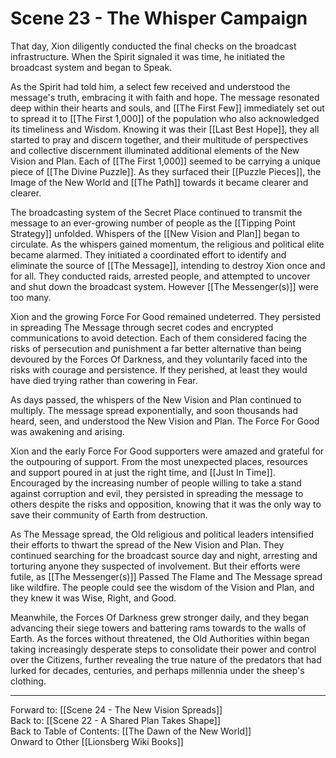 # Scene 23 - The Whisper Campaign

That day, Xion diligently conducted the final checks on the broadcast infrastructure. When the Spirit signaled it was time, he initiated the broadcast system and began to Speak. 

As the Spirit had told him, a select few received and understood the message's truth, embracing it with faith and hope. The message resonated deep within their hearts and souls, and [[The First Few]] immediately set out to spread it to [[The First 1,000]] of the population who also acknowledged its timeliness and Wisdom. Knowing it was their [[Last Best Hope]], they all started to pray and discern together, and their multitude of perspectives and collective discernment illuminated additional elements of the New Vision and Plan. Each of [[The First 1,000]] seemed to be carrying a unique piece of [[The Divine Puzzle]]. As they surfaced their [[Puzzle Pieces]], the Image of the New World and [[The Path]] towards it became clearer and clearer.  

The broadcasting system of the Secret Place continued to transmit the message to an ever-growing number of people as the [[Tipping Point Strategy]] unfolded. Whispers of the [[New Vision and Plan]] began to circulate. As the whispers gained momentum, the religious and political elite became alarmed. They initiated a coordinated effort to identify and eliminate the source of [[The Message]], intending to destroy Xion once and for all. They conducted raids, arrested people, and attempted to uncover and shut down the broadcast system. However [[The Messenger(s)]] were too many. 

Xion and the growing Force For Good remained undeterred. They persisted in spreading The Message through secret codes and encrypted communications to avoid detection. Each of them considered facing the risks of persecution and punishment a far better alternative than being devoured by the Forces Of Darkness, and they voluntarily faced into the risks with courage and persistence. If they perished, at least they would have died trying rather than cowering in Fear. 

As days passed, the whispers of the New Vision and Plan continued to multiply. The message spread exponentially, and soon thousands had heard, seen, and understood the New Vision and Plan. The Force For Good was awakening and arising.

Xion and the early Force For Good supporters were amazed and grateful for the outpouring of support. From the most unexpected places, resources and support poured in at just the right time, and [[Just In Time]]. Encouraged by the increasing number of people willing to take a stand against corruption and evil, they persisted in spreading the message to others despite the risks and opposition, knowing that it was the only way to save their community of Earth from destruction.

As The Message spread, the Old religious and political leaders intensified their efforts to thwart the spread of the New Vision and Plan.  They continued searching for the broadcast source day and night, arresting and torturing anyone they suspected of involvement. But their efforts were futile, as [[The Messenger(s)]] Passed The Flame and The Message spread like wildfire. The people could see the wisdom of the Vision and Plan, and they knew it was Wise, Right, and Good. 

Meanwhile, the Forces Of Darkness grew stronger daily, and they began advancing their siege towers and battering rams towards to the walls of Earth. As the forces without threatened, the Old Authorities within began taking increasingly desperate steps to consolidate their power and control over the Citizens, further revealing the true nature of the predators that had lurked for decades, centuries, and perhaps millennia under the sheep's clothing.  

___
Forward to: [[Scene 24 - The New Vision Spreads]]  
Back to: [[Scene 22 - A Shared Plan Takes Shape]]  
Back to Table of Contents: [[The Dawn of the New World]]  
Onward to Other [[Lionsberg Wiki Books]]  